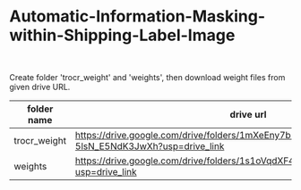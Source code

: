 # Automatic-Information-Masking-within-Shipping-Label-Image
</br>


Create folder 'trocr_weight' and 'weights', then download weight files from given drive URL.

|   folder name     |                                     drive url                                           |
| ----------------- | --------------------------------------------------------------------------------------- |
|    trocr_weight   | https://drive.google.com/drive/folders/1mXeEny7bDfHqEcIZ-5lsN_E5NdK3JwXh?usp=drive_link |
|     weights       | https://drive.google.com/drive/folders/1s1oVqdXF4qPBji_8PuGIHNwky2QFbHrD?usp=drive_link |
